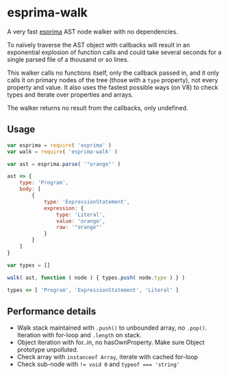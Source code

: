 # esprima-walk

A very fast [esprima](http://esprima.org/) AST node walker with no dependencies.

To naïvely traverse the AST object with callbacks will result in an exponential explosion of function calls and could take several seconds for a single parsed file of a thousand or so lines.

This walker calls no functions itself, only the callback passed in, and it only calls it on primary nodes of the tree (those with a `type` property), not every property and value. It also uses the fastest possible ways (on V8) to check types and iterate over properties and arrays.

The walker returns no result from the callbacks, only undefined.

## Usage

```js
var esprima = require( 'esprima' )
var walk = require( 'esprima-walk' )

var ast = esprima.parse( '"orange"' )

ast => {
    type: 'Program',
    body: [
        {
            type: 'ExpressionStatement',
            expression: {
                type: 'Literal',
                value: 'orange',
                raw: '"orange"'
            }
        }
    ]
}

var types = []

walk( ast, function ( node ) { types.push( node.type ) } )

types => [ 'Program', 'ExpressionStatement', 'Literal' ]
```

## Performance details

* Walk stack maintained with `.push()` to unbounded array, no `.pop()`. Iteration with for-loop and `.length` on stack.
* Object iteration with for..in, no hasOwnProperty. Make sure Object prototype unpolluted.
* Check array with `instanceof Array`, iterate with cached for-loop
* Check sub-node with `!= void 0` and `typeof === 'string'`
